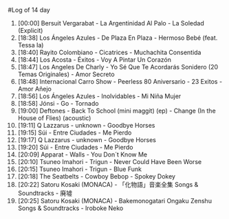 #Log of 14 day

1. [00:00] Bersuit Vergarabat - La Argentinidad Al Palo - La Soledad (Explicit)
1. [18:38] Los Ángeles Azules - De Plaza En Plaza - Hermoso Bebé (feat. Tessa Ia)
1. [18:40] Rayito Colombiano - Cicatrices - Muchachita Consentida
1. [18:44] Los Acosta - Éxitos - Voy A Pintar Un Corazón
1. [18:47] Los Angeles De Charly - Yo Sé Que Te Acordarás Sonidero (20 Temas Originales) - Amor Secreto
1. [18:48] Internacional Carro Show - Peerless 80 Aniversario - 23 Exitos - Amor Añejo
1. [18:56] Los Ángeles Azules - Inolvidables - Mi Niña Mujer
1. [18:58] Jónsi - Go - Tornado
1. [19:00] Deftones - Back To School (mini maggit) (ep) - Change (In the House of Flies) (acoustic)
1. [19:11] Q Lazzarus - unknown - Goodbye Horses
1. [19:15] Súi - Entre Ciudades - Me Pierdo
1. [19:17] Q Lazzarus - unknown - Goodbye Horses
1. [19:20] Súi - Entre Ciudades - Me Pierdo
1. [20:09] Apparat - Walls - You Don´t Know Me
1. [20:10] Tsuneo Imahori - Trigun - Never Could Have Been Worse
1. [20:15] Tsuneo Imahori - Trigun - Blue Funk
1. [20:18] The Seatbelts - Cowboy Bebop - Spokey Dokey
1. [20:22] Satoru Kosaki (MONACA) - 「化物語」音楽全集 Songs & Soundtracks - 廃墟
1. [20:25] Satoru Kosaki (MONACA) - Bakemonogatari Ongaku Zenshu Songs & Soundtracks - Iroboke Neko
